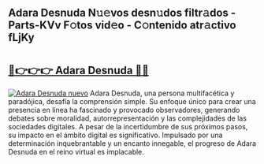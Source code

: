 ## Adara Desnuda N𝚞𝚎vos desn𝚞dos filtr𝚊dos - Parts-KVv F𝚘tos vid𝚎o - C𝚘ntenido atr𝚊ctivo fLjKy

# <h2><a href="http://mb92v4.tromn.icu/?c=Adara+Desnuda">🔗👉👉👉 Adara Desnuda 🔗🔗</a></h2>

[![Adara Desnuda nuevo](https://i.imgur.com/pEAQMta.gif)](http://mb92v4.tromn.icu/?c=Adara+Desnuda)
Adara Desnuda, una persona multifacética y paradójica, desafía la comprensión simple. Su enfoque único para crear una presencia en línea ha fascinado y provocado observadores, generando debates sobre moralidad, autorrepresentación y las complejidades de las sociedades digitales. A pesar de la incertidumbre de sus próximos pasos, su impacto en el ámbito digital es significativo. Impulsado por una determinación inquebrantable y un encanto innegable, el progreso de Adara Desnuda en el reino virtual es implacable.
